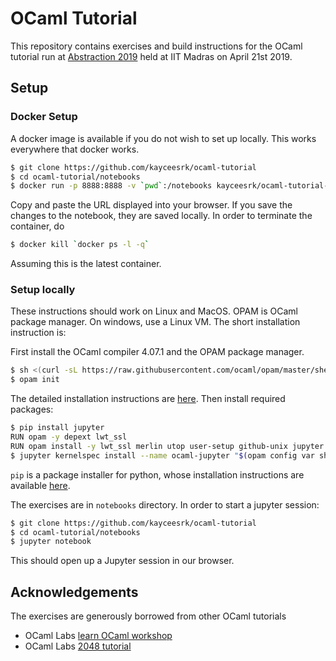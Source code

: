 # OCaml Tutorial

This repository contains exercises and build instructions for the OCaml tutorial
run at [Abstraction 2019](https://abstraction-iitm.surge.sh/#schedule) held at
IIT Madras on April 21st 2019.

## Setup

### Docker Setup

A docker image is available if you do not wish to set up locally. This works
everywhere that docker works.

```bash
$ git clone https://github.com/kayceesrk/ocaml-tutorial
$ cd ocaml-tutorial/notebooks
$ docker run -p 8888:8888 -v `pwd`:/notebooks kayceesrk/ocaml-tutorial-q2_2019:latest
```

Copy and paste the URL displayed into your browser. If you save the changes to
the notebook, they are saved locally. In order to terminate the container, do

```bash
$ docker kill `docker ps -l -q`
```

Assuming this is the latest container.

### Setup locally

These instructions should work on Linux and MacOS. OPAM is OCaml package
manager. On windows, use a Linux VM. The short installation instruction is:


First install the OCaml compiler 4.07.1 and the OPAM package manager. 

```bash
$ sh <(curl -sL https://raw.githubusercontent.com/ocaml/opam/master/shell/install.sh)
$ opam init
```

The detailed installation instructions are
[here](https://opam.ocaml.org/doc/Install.html). Then install required packages:

```bash
$ pip install jupyter
RUN opam -y depext lwt_ssl
RUN opam install -y lwt_ssl merlin utop user-setup github-unix jupyter
$ jupyter kernelspec install --name ocaml-jupyter "$(opam config var share)/jupyter"
```

`pip` is a package installer for python, whose installation instructions are
available [here](https://pypi.org/project/pip/).

The exercises are in `notebooks` directory. In order to start a jupyter session:

```bash
$ git clone https://github.com/kayceesrk/ocaml-tutorial
$ cd ocaml-tutorial/notebooks
$ jupyter notebook
```

This should open up a Jupyter session in our browser.

## Acknowledgements

The exercises are generously borrowed from other OCaml tutorials

* OCaml Labs [learn OCaml workshop](https://github.com/ocamllabs/learn-ocaml-workshop)
* OCaml Labs [2048 tutorial](https://github.com/ocamllabs/2048-tutorial)
